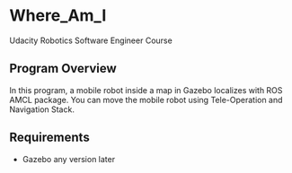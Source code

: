 # Where_Am_I
Udacity Robotics Software Engineer Course

## Program Overview
In this program, a mobile robot inside a map in Gazebo localizes with ROS AMCL package.
You can move the mobile robot using Tele-Operation and Navigation Stack.

## Requirements
* Gazebo any version later
